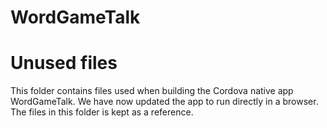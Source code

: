 # WordGameTalk

# Unused files

This folder contains files used when building the Cordova native app WordGameTalk. We have now updated the app to run directly in a browser. The files in this folder is kept as a reference.
